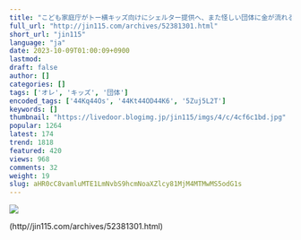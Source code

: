 ```yaml
---
title: "こども家庭庁がトー横キッズ向けにシェルター提供へ、また怪しい団体に金が流れる模様 "
full_url: "http://jin115.com/archives/52381301.html"
short_url: "jin115"
language: "ja"
date: 2023-10-09T01:00:09+0900
lastmod: 
draft: false
author: []
categories: []
tags: ['オレ', 'キッズ', '団体']
encoded_tags: ['44Kq44Os', '44Kt44OD44K6', '5Zuj5L2T']
keywords: []
thumbnail: "https://livedoor.blogimg.jp/jin115/imgs/4/c/4cf6c1bd.jpg"
popular: 1264
latest: 174
trend: 1818
featured: 420
views: 968
comments: 32
weight: 19
slug: aHR0cC8vamluMTE1LmNvbS9hcmNoaXZlcy81MjM4MTMwMS5odG1s
---
```


![](https://livedoor.blogimg.jp/jin115/imgs/4/c/4cf6c1bd.jpg)



(http//jin115.com/archives/52381301.html)
